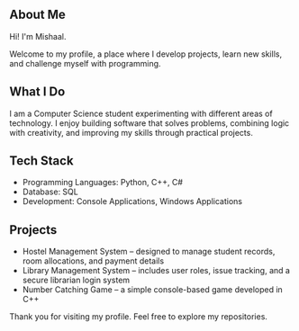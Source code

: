 ## About Me  
Hi! I'm Mishaal.  

Welcome to my profile, a place where I develop projects, learn new skills, and challenge myself with programming.  

## What I Do   
I am a Computer Science student experimenting with different areas of technology. I enjoy building software that solves problems, combining logic with creativity, and improving my skills through practical projects.  

## Tech Stack  
- Programming Languages: Python, C++, C#  
- Database: SQL  
- Development: Console Applications, Windows Applications  

## Projects  
- Hostel Management System – designed to manage student records, room allocations, and payment details  
- Library Management System – includes user roles, issue tracking, and a secure librarian login system  
- Number Catching Game – a simple console-based game developed in C++  



Thank you for visiting my profile. Feel free to explore my repositories.  


<!--
**mishaal31/mishaal31** is a ✨ _special_ ✨ repository because its `README.md` (this file) appears on your GitHub profile.

Here are some ideas to get you started:

- 🔭 I’m currently working on ...
- 🌱 I’m currently learning ...
- 👯 I’m looking to collaborate on ...
- 🤔 I’m looking for help with ...
- 💬 Ask me about ...
- 📫 How to reach me: ...
- 😄 Pronouns: ...
- ⚡ Fun fact: ...
-->
